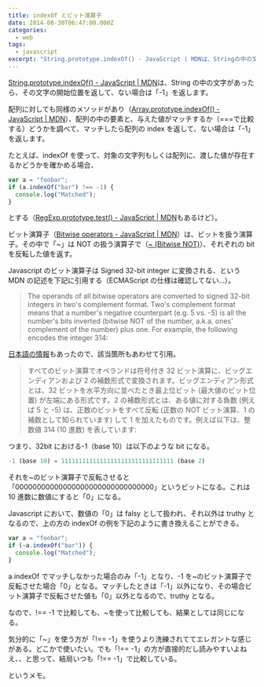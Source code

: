 ```yaml
---
title: indexOf とビット演算子
date: 2014-08-30T06:47:00.000Z
categories:
  - web
tags:
  - javascript
excerpt: "String.prototype.indexOf() - JavaScript | MDNは、Stringの中の文字があったら、その文字の開始位置を返して、ない場合は「-1」を返します。"
---
```


[String.prototype.indexOf() - JavaScript | MDN](https://developer.mozilla.org/en/docs/Web/JavaScript/Reference/Global_Objects/String/indexOf)は、String の中の文字があったら、その文字の開始位置を返して、ない場合は「-1」を返します。

配列に対しても同様のメソッドがあり（[Array.prototype.indexOf() - JavaScript | MDN](https://developer.mozilla.org/en/docs/Web/JavaScript/Reference/Global_Objects/Array/indexOf)）、配列の中の要素と、与えた値がマッチするか（===で比較する）どうかを調べて、マッチしたら配列の index を返して、ない場合は「-1」を返します。

たとえば、indexOf を使って、対象の文字列もしくは配列に、渡した値が存在するかどうかを確かめる場合、

```javascript
var a = "foobar";
if (a.indexOf("bar") !== -1) {
  console.log("Matched");
}
```

とする（[RegExp.prototype.test() - JavaScript | MDN](https://developer.mozilla.org/en-US/docs/Web/JavaScript/Reference/Global_Objects/RegExp/test)もあるけど）。

ビット演算子（[Bitwise operators - JavaScript | MDN](https://developer.mozilla.org/en/docs/Web/JavaScript/Reference/Operators/Bitwise_Operators)）は、ビットを扱う演算子。その中で「~」は NOT の扱う演算子で（[~ (Bitwise NOT)](https://developer.mozilla.org/en/docs/Web/JavaScript/Reference/Operators/Bitwise_Operators#Bitwise_NOT)）、それぞれの bit を反転した値を返す。

Javascript のビット演算子は Signed 32-bit integer に変換される、という MDN の記述を下記に引用する（ECMAScript の仕様は確認してない...）。

> The operands of all bitwise operators are converted to signed 32-bit integers in two's complement format. Two's complement format means that a number's negative counterpart (e.g. 5 vs. -5) is all the number's bits inverted (bitwise NOT of the number, a.k.a. ones' complement of the number) plus one. For example, the following encodes the integer 314:

[日本語の情報](https://developer.mozilla.org/ja/docs/JavaScript/Reference/Operators/Bitwise_Operators)もあったので、該当箇所もあわせて引用。

> すべてのビット演算でオペランドは符号付き 32 ビット演算に、ビッグエンディアンおよび 2 の補数形式で変換されます。ビッグエンディアン形式とは、32 ビットを水平方向に並べたとき最上位ビット (最大値のビット位置) が左端にある形式です。2 の補数形式とは、ある値に対する負数 (例えば 5 と -5) は、正数のビットをすべて反転 (正数の NOT ビット演算、1 の補数として知られています) して 1 を加えたものです。例えば以下は、整数値 314 (10 進数) を表しています:

つまり、32bit における-1（base 10）は以下のような bit になる。

```javascript
-1 (base 10) = 11111111111111111111111111111111 (base 2)
```

それを~のビット演算子で反転させると「00000000000000000000000000000000」というビットになる。これは 10 進数に数値にすると「0」になる。

Javascript において、数値の「0」は falsy として扱われ、それ以外は truthy となるので、上の方の indexOf の例を下記のように書き換えることができる。

```javascript
var a = "foobar";
if (~a.indexOf("bar")) {
  console.log("Matched");
}
```

a.indexOf でマッチしなかった場合のみ「-1」となり、-1 を~のビット演算子で反転させた場合「0」となる。マッチしたときは「-1」以外になり、その場合ビット演算子で反転させた値も「0」以外となるので、truthy となる。

なので、!== -1 で比較しても、~を使って比較しても、結果としては同じになる。

気分的に「~」を使う方が「!== -1」を使うより洗練されててエレガントな感じがある。どこかで使いたい。でも「!== -1」の方が直接的だし読みやすいよねえ、、と思って、結局いつも「!== -1」で比較している。

というメモ。
